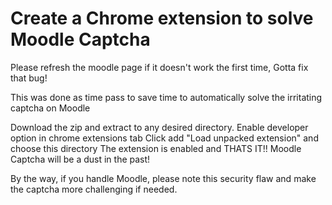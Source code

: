 # Create a Chrome extension to solve Moodle Captcha

Please refresh the moodle page if it doesn't work the first time, 
Gotta fix that bug!

This was done as time pass to save time to automatically solve the irritating captcha on Moodle

Download the zip and extract to any desired directory.
Enable developer option in chrome extensions tab
Click add "Load unpacked extension" and choose this directory
The extension is enabled and THATS IT!!
Moodle Captcha will be a dust in the past!

By the way, if you handle Moodle, please note this security flaw and make the captcha more challenging if needed.
